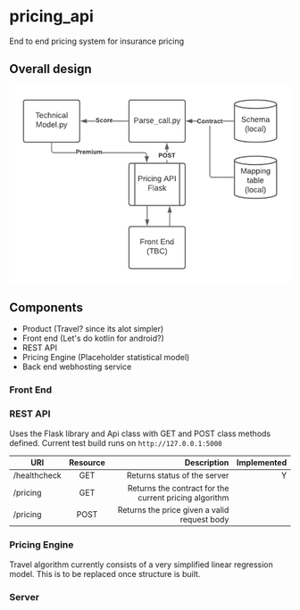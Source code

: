 # pricing_api
End to end pricing system for insurance pricing

## Overall design

![high_level_design](/assets/high_level_design.png)

## Components
- Product (Travel? since its alot simpler)
- Front end (Let's do kotlin for android?)
- REST API
- Pricing Engine (Placeholder statistical model)
- Back end webhosting service


### Front End


### REST API

Uses the Flask library and Api class with GET and POST class methods defined.
Current test build runs on `http://127.0.0.1:5000`

| URI           | Resource      | Description | Implemented |
| ------------- |:-------------:| -----------:| -----------:|
| /healthcheck | GET | Returns status of the server | Y |
| /pricing | GET | Returns the contract for the current pricing algorithm |
| /pricing | POST | Returns the price given a valid request body |


### Pricing Engine

Travel algorithm currently consists of a very simplified linear regression model.
This is to be replaced once structure is built.

### Server
